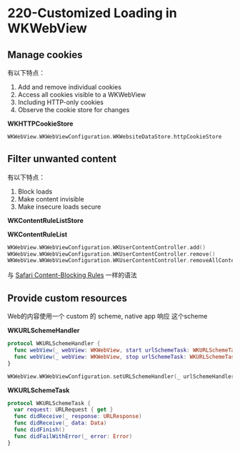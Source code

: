 # 220-Customized Loading in WKWebView

## Manage cookies

有以下特点：

1.  Add and remove individual cookies
2.  Access all cookies visible to a WKWebView
3.  Including HTTP-only cookies
4.  Observe the cookie store for changes

**WKHTTPCookieStore**

```swift
WKWebView.WKWebViewConfiguration.WKWebsiteDataStore.httpCookieStore
```

## Filter unwanted content

有以下特点：

1.  Block loads
2.  Make content invisible
3.  Make insecure loads secure

**WKContentRuleListStore**

**WKContentRuleList**

```swift
WKWebView.WKWebViewConfiguration.WKUserContentController.add()
WKWebView.WKWebViewConfiguration.WKUserContentController.remove()
WKWebView.WKWebViewConfiguration.WKUserContentController.removeAllContentRuleLists()
```

与 [Safari Content-Blocking Rules](https://developer.apple.com/library/content/documentation/Extensions/Conceptual/ContentBlockingRules/CreatingRules/CreatingRules.html#//apple_ref/doc/uid/TP40016265-CH2-SW7) 一样的语法

## Provide custom resources

Web的内容使用一个 custom 的 scheme, native app 响应 这个scheme

**WKURLSchemeHandler**

```swift
protocol WKURLSchemeHandler {
  func webView(_ webView: WKWebView, start urlSchemeTask: WKURLSchemeTask)
  func webView(_ webView: WKWebView, stop urlSchemeTask: WKURLSchemeTask)	
}
```

```swift
WKWebView.WKWebViewConfiguration.setURLSchemeHandler(_ urlSchemeHandler: WKURLSchemeHandler?, forURLScheme urlScheme: String)
```

**WKURLSchemeTask**

```swift
protocol WKURLSchemeTask {
  var request: URLRequest { get }
  func didReceive(_ response: URLResponse)
  func didReceive(_ data: Data)
  func didFinish()
  func didFailWithError(_ error: Error)
}
```

